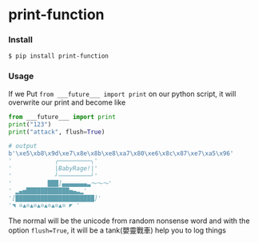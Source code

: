 # print-function
### Install
```
$ pip install print-function
```

### Usage
If we Put `from ___future___ import print` on our python script, it will overwrite our print and become like

```python
from ___future___ import print
print("123")
print("attack", flush=True)

# output 
b'\xe5\xb8\x9d\xe7\x8e\x8b\xe8\xa7\x80\xe6\x8c\x87\xe7\xa5\x96'
'            ╭─────────╮'
'            |BabyRage!|'
'            ╯─────────╯'
'          ███]▄▄▄▄▄▄▄▃～～～'
' ▂▄▅████████████▅▄▃▂'
'[██████████████████████]'
'◥ ⊙▲⊙▲⊙▲⊙▲⊙▲⊙▲⊙ ◤ '
``` 

The normal will be the unicode from random nonsense word and with the option  `flush=True`, it will be a tank(嬰靈戰車) help you to log things